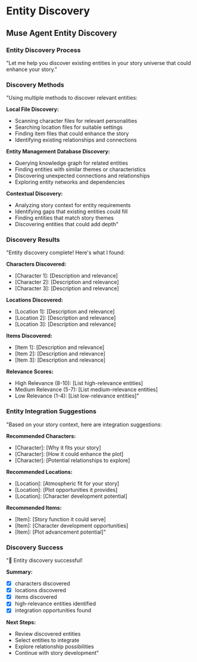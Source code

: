 

# Entity Discovery

## Muse Agent Entity Discovery

### Entity Discovery Process
"Let me help you discover existing entities in your story universe that could enhance your story."

### Discovery Methods
"Using multiple methods to discover relevant entities:

**Local File Discovery:**
- Scanning character files for relevant personalities
- Searching location files for suitable settings
- Finding item files that could enhance the story
- Identifying existing relationships and connections

**Entity Management Database Discovery:**
- Querying knowledge graph for related entities
- Finding entities with similar themes or characteristics
- Discovering unexpected connections and relationships
- Exploring entity networks and dependencies

**Contextual Discovery:**
- Analyzing story context for entity requirements
- Identifying gaps that existing entities could fill
- Finding entities that match story themes
- Discovering entities that could add depth"

### Discovery Results
"Entity discovery complete! Here's what I found:

**Characters Discovered:**
- [Character 1]: [Description and relevance]
- [Character 2]: [Description and relevance]
- [Character 3]: [Description and relevance]

**Locations Discovered:**
- [Location 1]: [Description and relevance]
- [Location 2]: [Description and relevance]
- [Location 3]: [Description and relevance]

**Items Discovered:**
- [Item 1]: [Description and relevance]
- [Item 2]: [Description and relevance]
- [Item 3]: [Description and relevance]

**Relevance Scores:**
- High Relevance (8-10): [List high-relevance entities]
- Medium Relevance (5-7): [List medium-relevance entities]
- Low Relevance (1-4): [List low-relevance entities]"

### Entity Integration Suggestions
"Based on your story context, here are integration suggestions:

**Recommended Characters:**
- [Character]: [Why it fits your story]
- [Character]: [How it could enhance the plot]
- [Character]: [Potential relationships to explore]

**Recommended Locations:**
- [Location]: [Atmospheric fit for your story]
- [Location]: [Plot opportunities it provides]
- [Location]: [Character development potential]

**Recommended Items:**
- [Item]: [Story function it could serve]
- [Item]: [Character development opportunities]
- [Item]: [Plot advancement potential]"

### Discovery Success
"🎯 Entity discovery successful!

**Summary:**
- [X] characters discovered
- [X] locations discovered
- [X] items discovered
- [X] high-relevance entities identified
- [X] integration opportunities found

**Next Steps:**
- Review discovered entities
- Select entities to integrate
- Explore relationship possibilities
- Continue with story development"
